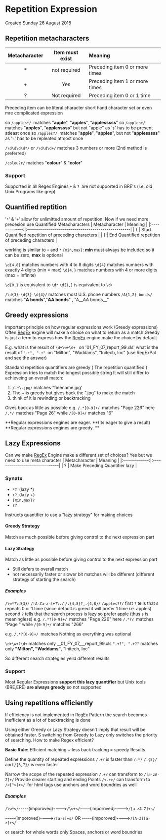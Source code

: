 # Repetition Expression
Created Sunday 26 August 2018

Repetition metacharacters
-------------------------
| Metacharacter | Item must exist | Meaning                        |
|:-------------:|:---------------:|:-------------------------------|
|       *       |  not required   | Preceding item 0 or more times |
|       +       |       Yes       | Preceding item 1 or more times |
|       ?       |  Not required   | Preceding item 0 or 1 time     |

	
Preceding item can be literal character short hand character set or even mre complicated expression

so ``/apples*/ ``matches "__apple__", "__apples__", "__applesssss__"
so ``/apples+/ ``matches  "__apples__", "__applesssss__" but not "apple" as '``s``' has to be present atleast once
so ``/apples?/ ``matches  "__apple__", "__apples__",  but not "__applesssss__" as '``s``' has to be repleated atmost once

``/\d\d\d\d*/``  or ``/\d\d\d+/`` matches 3 numbers or more (2nd method is preferred)

``/colou?r/`` matches "__colour__" & "__color__"

### Support
Supported in all Regex Engines
``+`` & ``? ``are not supported in BRE's (i.e. old Unix Programs like grep)

Quantified reptition
--------------------
'``*``' & '``+``' allow for unlimitted amount of repetition. Now if we need more precesion  use Quantified Metacharacters
| Metacharacter | Meaning                                             |
|:-------------:|:----------------------------------------------------|
|       {       | Start Quantified repetition of preceding characters |
|       }       | End Quantified repetition of preceding characters   |

working is similar to ``+`` and ``*``
``{min,max}``: **min** must always be included so it can be zero, **max** is optional

``\d{4,8}`` matches numbers with 4 to 8 digits
``\d{4}`` matches numbers with exactly 4 digits (min = max)
``\d{4,}`` matches numbers with 4 or more digits (max = infinite)

``\d{0,}`` is equivalent to ``\d*``
``\d{1,}`` is equivalent to ``\d+``

``/\d{3}-\d{3}-\d{4}/`` matches most U.S. phone numbers
``/A{1,2} bonds/ ``matches "__A bonds__","__AA bonds__" , "A__AA bonds__"

Greedy expressions
------------------
Important principle on how regular expressions work (Greedy expressions)
Often [RegEx](./RegEx.markdown) exgine will make  a choice on what to return as a match
Greedy is just a term to express how the [RegEx](./RegEx.markdown) engine make the choice by default

E.g. what is the result of ``\d+\w+\d+ `` on '01_FY_07_report_99.xls'
what is the result of ``".+", ".+" ``on "Milton", "Waddams", "Initech, Inc"
(use RegExPal and see the answer)

Standard repetition quantifiers are greedy
( The repetition quantified ) Expression tries to match the longest possible string
It will still differ to achieveing an overall match:

1. ``/.+\.jpg/`` matches "finename.jpg'
2. The + is greedy but gives back the ".jpg" to make the match
3. think of it is rewinding or backtracking

Gives back as little as possible
e.g.  ``/.*[0-9]+/ ``matches "Page 226"
here ``/.*/ ``matches "Page 26" while ``/[0-9]+/`` matches "6"

**Regular expressions engines are eager. **(Its eager to give a result)
**Regular expressions engines are greedy. **

Lazy Expressions
----------------
Can we make [RegEx](./RegEx.markdown) Engine make a different set of choices? Yes but we need to use meta character
| Metacharacter | Meaning                        |
|:-------------:|:-------------------------------|
|       ?       | Make Preceding Quantifier lazy |


### Synatx

* ``*? ``(lazy *)
* ``+? ``(lazy +)
* ``{min,max}?``
* ``??``


Instructs quantifier to use a "lazy strategy" for making choices

#### Greedy Strategy
Match as much possible before giving control to the next expression part

#### Lazy Strategy
Match as little as possible before giving control to the next expression part

* Still defers to overall match
* not necessarily faster or slower bit matches will be different (different strategy of starting the search)


##### Examples
``/\w*?\d{3}/``
``/[A-Za-z-]+?\./``
``/.{4,8}?_.{4,8}/``
``/apples??/`` 
first ``?`` tells that s repeats 0 or 1 time (since default is greed it will prefer 1 time i.e. apples)
second ``?`` tells that the search process is lazy so prefer apple (thus ``s`` is meaningless)
e.g.  ``/.*?[0-9]+/ ``matches "Page 226"
here ``/.*?/ ``matches "Page " while ``/[0-9]+/`` matches "266"

e.g.  ``/.*?[0-9]+/ ``matches Nothing as everything was optional

``\d+\w+?\d+`` matches only __01_FY_07___report_99.xls
``".+?", ".+?"``  matches only __"Milton", "Waddams"__, "Initech, Inc"

So different search strategies yeild different results

### Support
Most Regular Expressions **support this lazy quantifier** but Unix tools (BRE,ERE) **are always greedy** so not supported

Using repetitions efficiently
-----------------------------
If efficiency is not implemented in RegEx Pattern the search becomes inefficient as a lot of backtracking is done

Using either Greedy or Lazy Strategy doesn't imply that result will be obtained faster. S switching from Greedy to Lazy only switches the priority of searching.
How to make Regex efficient?

**Basic Rule:**
Efficient matching + less back tracking = speedy Results

Define the quantity of repeated expressions
``/.+/`` is faster than ``/.*/``
``/.{5}/`` and ``/{3,7}/`` is even faster
	
Narrow the scope of the repeated expression
``/.+/`` can transform to ``/[a-zA-Z]+/``
Provide clearer starting and ending Points
``/<.+>/`` can transform to ``/<[^>]+>/ ``for html tags
use anchors and word boundries as well
	
##### Examples
``/\w*s/``-----(imporoved)---->``/\w+s/``-----(imporoved)---->``/[a-zA-Z]+s/`` 

-----(imporoved)---->``/[a-z]+s/``
OR
-----(imporoved)---->``/[A-Z][a-z]+s/``

or search for whole words only 
Spaces, anchors or word boundries


